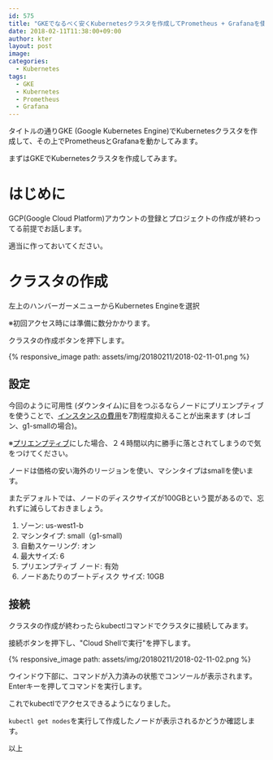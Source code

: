 ```yaml
---
id: 575
title: "GKEでなるべく安くKubernetesクラスタを作成してPrometheus + Grafanaを使ってみる Part1"
date: 2018-02-11T11:38:00+09:00
author: kter
layout: post
image: 
categories:
  - Kubernetes
tags:
  - GKE
  - Kubernetes
  - Prometheus
  - Grafana
---
```


タイトルの通りGKE (Google Kubernetes Engine)でKubernetesクラスタを作成して、その上でPrometheusとGrafanaを動かしてみます。

まずはGKEでKubernetesクラスタを作成してみます。

# はじめに

GCP(Google Cloud Platform)アカウントの登録とプロジェクトの作成が終わってる前提でお話します。

適当に作っておいてください。

# クラスタの作成

左上のハンバーガーメニューからKubernetes Engineを選択

※初回アクセス時には準備に数分かかります。

クラスタの作成ボタンを押下します。

{% responsive_image path: assets/img/20180211/2018-02-11-01.png %}

## 設定

今回のように可用性 (ダウンタイム)に目をつぶるならノードにプリエンプティブを使うことで、[インスタンスの費用](https://cloud.google.com/compute/pricing?hl=ja#machinetype)を7割程度抑えることが出来ます (オレゴン、g1-smallの場合)。

※[プリエンプティブ](https://cloud.google.com/preemptible-vms/?hl=ja)にした場合、２４時間以内に勝手に落とされてしまうので気をつけてください。

ノードは価格の安い海外のリージョンを使い、マシンタイプはsmallを使います。

またデフォルトでは、ノードのディスクサイズが100GBという罠があるので、忘れずに減らしておきましょう。

  1. ゾーン: us-west1-b
  2. マシンタイプ: small（g1-small)
  2. 自動スケーリング: オン
  3. 最大サイズ: 6
  4. プリエンプティブ ノード: 有効
  5. ノードあたりのブートディスク サイズ: 10GB

## 接続

クラスタの作成が終わったらkubectlコマンドでクラスタに接続してみます。

接続ボタンを押下し、"Cloud Shellで実行"を押下します。

{% responsive_image path: assets/img/20180211/2018-02-11-02.png %}

ウインドウ下部に、コマンドが入力済みの状態でコンソールが表示されます。
Enterキーを押してコマンドを実行します。

これでkubectlでアクセスできるようになりました。

```kubectl get nodes```を実行して作成したノードが表示されるかどうか確認します。

以上

